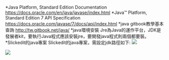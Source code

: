 *Java Platform, Standard Edition Documentation
https://docs.oracle.com/en/java/javase/index.html
*Java™ Platform, Standard Edition 7 API Specification
https://docs.oracle.com/javase/7/docs/api/index.html
*java gitbook教學基本查詢
http://tw.gitbook.net/java/
*java環境安裝
Jre為Java的運作平台，JDK是發展者kit，要執行Java程式應該安裝jre，要開發java程式則兩個都要裝。
*Slickedit的java專案
Slickedit的java專案，需設定jdk路徑如下:
![](https://user-images.githubusercontent.com/54731836/80503759-e94cfc80-89a4-11ea-9a0c-73ba652a6018.png)

![](https://user-images.githubusercontent.com/54731836/80503783-f0740a80-89a4-11ea-8485-09f8b23daf1a.png)



